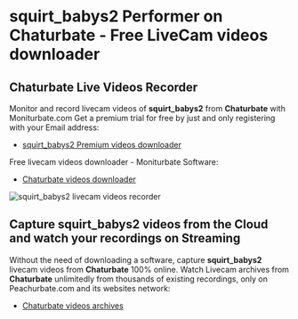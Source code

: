 # squirt_babys2 Performer on Chaturbate - Free LiveCam videos downloader

## Chaturbate Live Videos Recorder

Monitor and record livecam videos of **squirt_babys2** from **Chaturbate** with Moniturbate.com
Get a premium trial for free by just and only registering with your Email address:
* [squirt_babys2 Premium videos downloader](https://moniturbate.com/request-demo-licence-key.html)

Free livecam videos downloader - Moniturbate Software:
* [Chaturbate videos downloader](https://moniturbate.com/moniturbate-download-software.html)

![squirt_babys2 livecam videos recorder](https://peachurnet.com/templates/moniturbate-software.png)


## Capture squirt_babys2 videos from the Cloud and watch your recordings on Streaming

Without the need of downloading a software, capture **squirt_babys2** livecam videos from **Chaturbate** 100% online.
Watch Livecam archives from **Chaturbate** unlimitedly from thousands of existing recordings, only on Peachurbate.com and its websites network:
* [Chaturbate videos archives](https://peachurnet.com/)